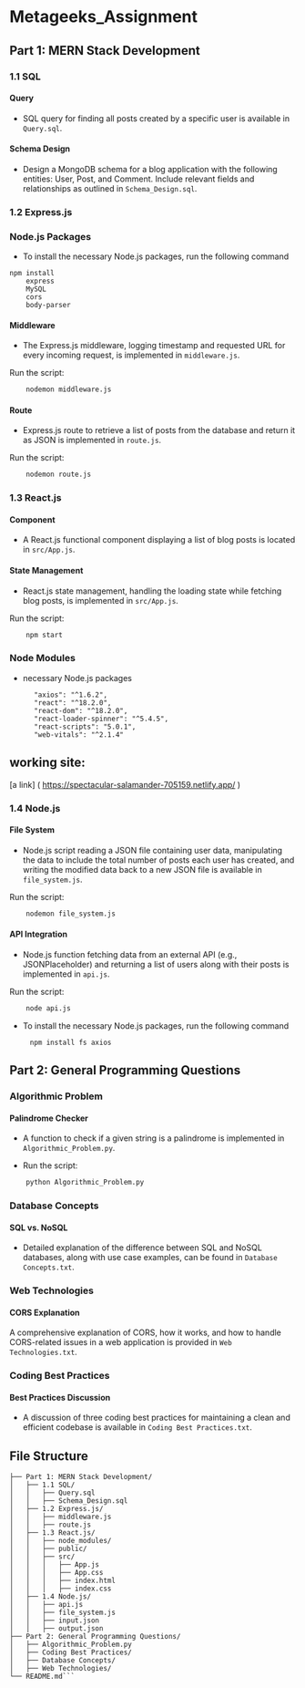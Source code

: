 # Metageeks_Assignment

## Part 1: MERN Stack Development
### 1.1 SQL
#### Query
- SQL query for finding all posts created by a specific user is available in `Query.sql`.

#### Schema Design
- Design a MongoDB schema for a blog application with the following entities: User, Post, and Comment. Include relevant fields and relationships as outlined in `Schema_Design.sql`.

### 1.2 Express.js

### Node.js Packages

- To install the necessary Node.js packages, run the following command
```
npm install
    express
    MySQL
    cors
    body-parser
```
#### Middleware
- The Express.js middleware, logging timestamp and requested URL for every incoming request, is implemented in `middleware.js`.

Run the script:

```bash
    nodemon middleware.js
```
    
#### Route
- Express.js route to retrieve a list of posts from the database and return it as JSON is implemented in `route.js`.

Run the script:

```bash
    nodemon route.js
```

### 1.3 React.js
#### Component
- A React.js functional component displaying a list of blog posts is located in `src/App.js`.

#### State Management
- React.js state management, handling the loading state while fetching blog posts, is implemented in `src/App.js`.

Run the script:

```bash
    npm start
```
### Node Modules

- necessary Node.js packages
```
      "axios": "^1.6.2",
      "react": "^18.2.0",
      "react-dom": "^18.2.0",
      "react-loader-spinner": "^5.4.5",
      "react-scripts": "5.0.1",
      "web-vitals": "^2.1.4"
```

## working site:
[a link] ( https://spectacular-salamander-705159.netlify.app/ )

### 1.4 Node.js
#### File System
- Node.js script reading a JSON file containing user data, manipulating the data to include the total number of posts each user has created, and writing the modified data back to a new JSON file is available in `file_system.js`.

Run the script:

```bash
    nodemon file_system.js
```

#### API Integration
- Node.js function fetching data from an external API (e.g., JSONPlaceholder) and returning a list of users along with their posts is implemented in `api.js`.

Run the script:

```bash
    node api.js
```

- To install the necessary Node.js packages, run the following command
```
     npm install fs axios
```
    
## Part 2: General Programming Questions

### Algorithmic Problem

#### Palindrome Checker
- A function to check if a given string is a palindrome is implemented in `Algorithmic_Problem.py`.

- Run the script:

```bash
    python Algorithmic_Problem.py
```

### Database Concepts

#### SQL vs. NoSQL
- Detailed explanation of the difference between SQL and NoSQL databases, along with use case examples, can be found in `Database Concepts.txt`.

### Web Technologies

#### CORS Explanation
A comprehensive explanation of CORS, how it works, and how to handle CORS-related issues in a web application is provided in `Web Technologies.txt`.

### Coding Best Practices

#### Best Practices Discussion
- A discussion of three coding best practices for maintaining a clean and efficient codebase is available in `Coding Best Practices.txt`.

  
## File Structure
```
├── Part 1: MERN Stack Development/
│   ├── 1.1 SQL/
│   │   ├── Query.sql
│   │   ├── Schema_Design.sql
│   ├── 1.2 Express.js/
│   │   ├── middleware.js
│   │   ├── route.js
│   ├── 1.3 React.js/
│   │   ├── node_modules/
│   │   ├── public/
│   │   ├── src/
│   │   │   ├── App.js
│   │   │   ├── App.css
│   │   │   ├── index.html
│   │   │   ├── index.css
│   ├── 1.4 Node.js/
│   │   ├── api.js
│   │   ├── file_system.js
│   │   ├── input.json
│   │   ├── output.json
├── Part 2: General Programming Questions/
│   ├── Algorithmic_Problem.py
│   ├── Coding Best Practices/
│   ├── Database Concepts/
│   ├── Web Technologies/
└── README.md```
